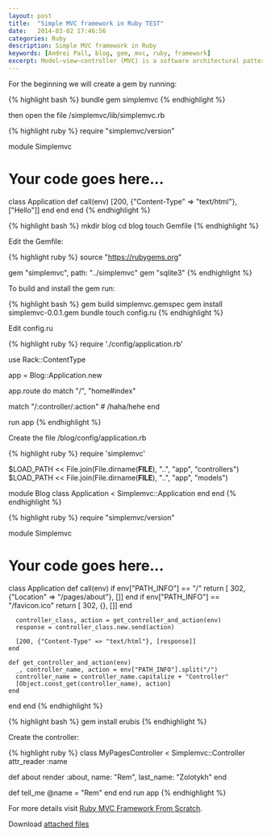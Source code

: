 ```yaml
---
layout: post
title:  "Simple MVC framework in Ruby TEST"
date:   2014-03-02 17:46:56
categories: Ruby
description: Simple MVC framework in Ruby
keywords: [Andrei Pall, blog, gem, mvc, ruby, framework]
excerpt: Model–view–controller (MVC) is a software architectural pattern for implementing user interfaces. It divides a given software application into three interconnected parts, so as to separate internal representations of information from the ways that information is presented to or accepted from the user.
---
```


For the beginning we will create a gem by running:

{% highlight bash %}
bundle gem simplemvc
{% endhighlight %}

then open the file /simplemvc/lib/simplemvc.rb

{% highlight ruby %}
require "simplemvc/version"

module Simplemvc
  # Your code goes here...
  class Application
    def call(env)
      [200, {"Content-Type" => "text/html"}, ["Hello"]]
    end
  end
end
{% endhighlight %}

{% highlight bash %}
mkdir blog
cd blog
touch Gemfile
{% endhighlight %}

Edit the Gemfile:

{% highlight ruby %}
source "https://rubygems.org"

gem "simplemvc", path: "../simplemvc"
gem "sqlite3"
{% endhighlight %}

To build and install the gem run:

{% highlight bash %}
gem build simplemvc.gemspec
gem install simplemvc-0.0.1.gem
bundle
touch config.ru
{% endhighlight %}

Edit config.ru

{% highlight ruby %}
require './config/application.rb'

use Rack::ContentType

app = Blog::Application.new

app.route do
  match "/", "home#index"

  match "/:controller/:action" # /haha/hehe
end

run app
{% endhighlight %}

Create the file /blog/config/application.rb

{% highlight ruby %}
require 'simplemvc'

$LOAD_PATH << File.join(File.dirname(__FILE__), "..", "app", "controllers")
$LOAD_PATH << File.join(File.dirname(__FILE__), "..", "app", "models")

module Blog
  class Application < Simplemvc::Application
  end
end
{% endhighlight %}

{% highlight ruby %}
require "simplemvc/version"

module Simplemvc
  # Your code goes here...
  class Application
    def call(env)
      if env["PATH_INFO"] == "/"
        return [ 302, {"Location" => "/pages/about"}, []]
      end
      if env["PATH_INFO"] == "/favicon.ico"
        return [ 302, {}, []]
      end
      
      controller_class, action = get_controller_and_action(env)
      response = controller_class.new.send(action)
      
      [200, {"Content-Type" => "text/html"}, [response]]
    end
    
    def get_controller_and_action(env)
      _, controller_name, action = env["PATH_INFO"].split("/")
      controller_name = controller_name.capitalize + "Controller"
      [Object.const_get(controller_name), action]
    end
  end
end
{% endhighlight %}

{% highlight bash %}
gem install erubis
{% endhighlight %}

Create the controller:

{% highlight ruby %}
class MyPagesController < Simplemvc::Controller
  attr_reader :name
  
  def about
    render :about, name: "Rem", last_name: "Zolotykh"
  end

  def tell_me
    @name = "Rem"
  end
end
run app
{% endhighlight %}

For more details visit <a href="https://tutsplus.com/course/ruby-mvc-framework-from-scratch/" rel="nofollow" target="_blank">Ruby MVC Framework From Scratch</a>.

<p><i class="icon-download-alt"></i> Download <a title="attached files" href="/downloads/simplemvc-blog.tar.gz">attached files</a></p>
